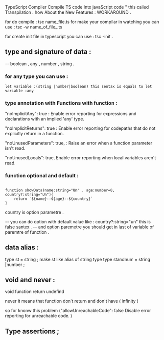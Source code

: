 
TypeScript Compiler Compile TS code Into javaScript code " this called Transpilation .
how About the New Features : WORKAROUND . 

for do compile : tsc name_file.ts
for make your compilar in watching you can use : tsc -w name_of_file_.ts

for create init file in typescript you can use : tsc -init . 

## type and signature of data  : 
-- boolean , any , number , string . 
### for any type you can use : 
    let variable :(string |number|boolean) this sentax is equals to let variable :any 

### type annotation with Functions with function : 

"noImplicitAny": true : Enable error reporting for expressions and declarations with an implied 'any' type. 

"noImplicitReturns": true : Enable error reporting for codepaths that do not explicitly return in a function.

"noUnusedParameters": true, : Raise an error when a function parameter isn't read.

"noUnusedLocals": true,  Enable error reporting when local variables aren't read. 


### function optional and default : 
<code>
function showData(name:string="Un" , age:number=0, country?:string="Un"){
    return `${name}--${age}--${country}`
}
</code>

country is option parametre . 

-- you can do option with default value like : country?:string="un"  this is false santex . 
-- and option paremetre you should get in last of variable of paremtre of function .

## data alias : 
type st = string ; make st like alias of string type 
type standnum = string |number ; 

## void and never  : 

void function return undefind

never it means that function don't return and don't have ( infinity ) 

so for knonw this problem ("allowUnreachableCode": false Disable error reporting for unreachable code. )

##  Type assertions ; 




